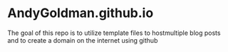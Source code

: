 AndyGoldman.github.io
=====================

The goal of this repo is to utilize template files to hostmultiple blog posts and to create a domain on the internet using github
